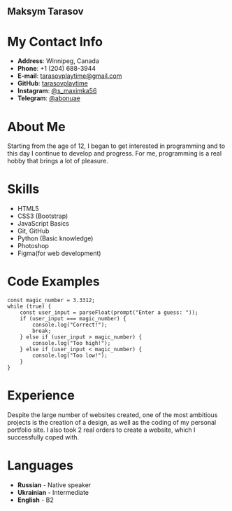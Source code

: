 ## Maksym Tarasov
# My Contact Info
* **Address**: Winnipeg, Canada
* **Phone**: +1 (204) 688-3944
* **E-mail**: tarasovplaytime@gmail.com
* **GitHub**: [tarasovplaytime](https://github.com/tarasovplaytime)
* **Instagram**: [@s_maximka56](https://www.instagram.com/s_maximka56/)
* **Telegram**: [@abonuae](https://t.me/abonuae)

# About Me
Starting from the age of 12, I began to get interested in programming and to this day I continue to develop and progress. For me, programming is a real hobby that brings a lot of pleasure.


# Skills
* HTML5
* CSS3 (Bootstrap)
* JavaScript Basics
* Git, GitHub
* Python (Basic knowledge) 
* Photoshop
* Figma(for web development)


# Code Examples
```
const magic_number = 3.3312;
while (true) {
    const user_input = parseFloat(prompt("Enter a guess: "));
    if (user_input === magic_number) {
        console.log("Correct!");
        break;
    } else if (user_input > magic_number) {
        console.log("Too high!");
    } else if (user_input < magic_number) {
        console.log("Too low!");
    }
}
```

# Experience
Despite the large number of websites created, one of the most ambitious projects is the creation of a design, as well as the coding of my personal portfolio site. I also took 2 real orders to create a website, which I successfully coped with.

# Languages
* **Russian** - Native speaker
* **Ukrainian** - Intermediate
* **English** - B2
